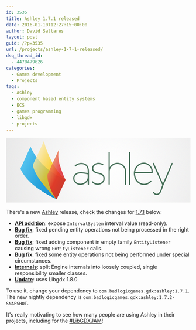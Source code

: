 ```yaml
---
id: 3535
title: Ashley 1.7.1 released
date: 2016-01-10T12:27:15+00:00
author: David Saltares
layout: post
guid: /?p=3535
url: /projects/ashley-1-7-1-released/
dsq_thread_id:
  - 4478479626
categories:
  - Games development
  - Projects
tags:
  - Ashley
  - component based entity systems
  - ECS
  - games programming
  - libgdx
  - projects
---
```


![ashley-logo.png](/img/ashley/ashley-logo.png) 

There's a new [Ashley](https://github.com/libgdx/ashley) release, check the changes for [1.7.1](https://github.com/libgdx/ashley/releases/tag/ashley-1.7.1) below:

* **[API addition](https://github.com/libgdx/ashley/commit/5277cbe83264d0ddc851a823232f51c350e9c387)**: expose `IntervalSystem` interval value (read-only).
* **[Bug fix](https://github.com/libgdx/ashley/issues/197)**: fixed pending entity operations not being processed in the right order.
* **[Bug fix](https://github.com/libgdx/ashley/issues/203)**: fixed adding component in empty family `EntityListener` causing wrong `EntityListener` calls.
* **[Bug fix](https://github.com/libgdx/ashley/commit/c45ba3b34860121571eb9a660a76bc82ac0a1a96)**: fixed some entity operations not being performed under special circumstances.
* **[Internals](https://github.com/libgdx/ashley/issues/178)**: split Engine internals into loosely coupled, single responsibility smaller classes.
* **[Update](https://github.com/libgdx/ashley/commit/92fa5c7179bf77a39a81cf20a5328a2fc4ca8c5f)**: uses Libgdx 1.8.0.

To use it, change your dependency to `com.badlogicgames.gdx:ashley:1.7.1`. The new nightly dependency is `com.badlogicgames.gdx:ashley:1.7.2-SNAPSHOT`.

It's really motivating to see how many people are using Ashley in their projects,
including for the [#LibGDXJAM](https://twitter.com/search?f=tweets&vertical=default&q=libgdxjam%20ashley&src=typd)!